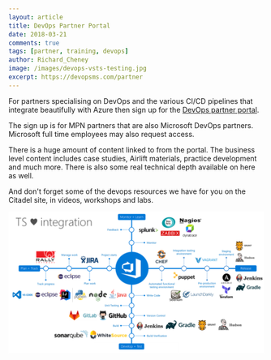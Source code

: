 ```yaml
---
layout: article
title: DevOps Partner Portal
date: 2018-03-21
comments: true
tags: [partner, training, devops]
author: Richard_Cheney
image: /images/devops-vsts-testing.jpg
excerpt: https://devopsms.com/partner
---
```


For partners specialising on DevOps and the various CI/CD pipelines that integrate beautifully with Azure then sign up for the [DevOps partner portal](https://devopsms.com/partner).

The sign up is for MPN partners that are also Microsoft DevOps partners.  Microsoft full time employees may also request access.

There is a huge amount of content linked to from the portal.  The business level content includes case studies, Airlift materials, practice development and much more.  There is also some real technical depth available on here as well.

And don't forget some of the devops resources we have for you on the Citadel site, in videos, workshops and labs.

![TS loves integration](/images/posts/tslovesintegration.png)